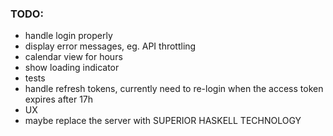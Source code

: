 ### TODO:  

- handle login properly
- display error messages, eg. API throttling
- calendar view for hours
- show loading indicator
- tests
- handle refresh tokens, currently need to re-login when the access token expires after 17h
- UX
- maybe replace the server with SUPERIOR HASKELL TECHNOLOGY
